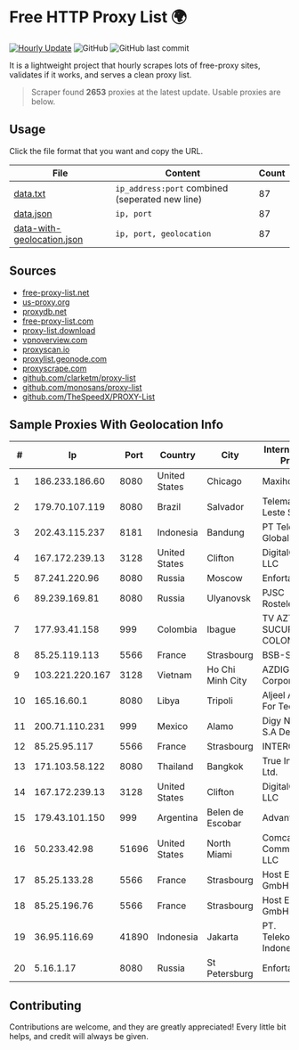 
# Free HTTP Proxy List 🌍

[![Hourly Update](https://github.com/mertguvencli/http-proxy-list/actions/workflows/main.yml/badge.svg?branch=main)](https://github.com/mertguvencli/http-proxy-list/actions/workflows/main.yml)
![GitHub](https://img.shields.io/github/license/mertguvencli/http-proxy-list)
![GitHub last commit](https://img.shields.io/github/last-commit/mertguvencli/http-proxy-list)

It is a lightweight project that hourly scrapes lots of free-proxy sites, validates if it works, and serves a clean proxy list.


> Scraper found **2653** proxies at the latest update. Usable proxies are below.

## Usage

Click the file format that you want and copy the URL.


|File|Content|Count|
|----|-------|-----|
|[data.txt](https://raw.githubusercontent.com/mertguvencli/http-proxy-list/main/proxy-list/data.txt)|`ip_address:port` combined (seperated new line)|87|
|[data.json](https://raw.githubusercontent.com/mertguvencli/http-proxy-list/main/proxy-list/data.json)|`ip, port`|87|
|[data-with-geolocation.json](https://raw.githubusercontent.com/mertguvencli/http-proxy-list/main/proxy-list/data-with-geolocation.json)|`ip, port, geolocation`|87|

## Sources

* [free-proxy-list.net](https://free-proxy-list.net)
* [us-proxy.org](https://www.us-proxy.org)
* [proxydb.net](http://proxydb.net)
* [free-proxy-list.com](https://free-proxy-list.com/?page=&port=&type%5B%5D=http&type%5B%5D=https&up_time=0&search=Search)
* [proxy-list.download](https://www.proxy-list.download/HTTP)
* [vpnoverview.com](https://vpnoverview.com/privacy/anonymous-browsing/free-proxy-servers)
* [proxyscan.io](https://www.proxyscan.io)
* [proxylist.geonode.com](https://proxylist.geonode.com/api/proxy-list?limit=300&page=1&sort_by=lastChecked&sort_type=desc&protocols=http,https)
* [proxyscrape.com](https://api.proxyscrape.com/v2/?request=displayproxies&protocol=http&timeout=10000&country=all&ssl=all&anonymity=all)
* [github.com/clarketm/proxy-list](https://raw.githubusercontent.com/clarketm/proxy-list/master/proxy-list-raw.txt)
* [github.com/monosans/proxy-list](https://raw.githubusercontent.com/monosans/proxy-list/main/proxies/http.txt)
* [github.com/TheSpeedX/PROXY-List](https://raw.githubusercontent.com/TheSpeedX/PROXY-List/master/http.txt)


## Sample Proxies With Geolocation Info

|#|Ip|Port|Country|City|Internet Service Provider|
|-|--|----|-------|----|-------------------------|
|1|186.233.186.60|8080|United States|Chicago|Maxihost LTDA|
|2|179.70.107.119|8080|Brazil|Salvador|Telemar Norte Leste S.A.|
|3|202.43.115.237|8181|Indonesia|Bandung|PT Tele Globe Global|
|4|167.172.239.13|3128|United States|Clifton|DigitalOcean, LLC|
|5|87.241.220.96|8080|Russia|Moscow|Enforta-OMSK|
|6|89.239.169.81|8080|Russia|Ulyanovsk|PJSC Rostelecom|
|7|177.93.41.158|999|Colombia|Ibague|TV AZTECA SUCURSAL COLOMBIA|
|8|85.25.119.113|5566|France|Strasbourg|BSB-SERVICE|
|9|103.221.220.167|3128|Vietnam|Ho Chi Minh City|AZDIGI Corporation|
|10|165.16.60.1|8080|Libya|Tripoli|Aljeel Aljadeed For Technology|
|11|200.71.110.231|999|Mexico|Alamo|Digy Networks S.A De C.V.|
|12|85.25.95.117|5566|France|Strasbourg|INTERGENIA|
|13|171.103.58.122|8080|Thailand|Bangkok|True Internet Co., Ltd.|
|14|167.172.239.13|3128|United States|Clifton|DigitalOcean, LLC|
|15|179.43.101.150|999|Argentina|Belen de Escobar|Advantun SRL|
|16|50.233.42.98|51696|United States|North Miami|Comcast Cable Communications, LLC|
|17|85.25.133.28|5566|France|Strasbourg|Host Europe GmbH|
|18|85.25.196.76|5566|France|Strasbourg|Host Europe GmbH|
|19|36.95.116.69|41890|Indonesia|Jakarta|PT. Telekomunikasi Indonesia|
|20|5.16.1.17|8080|Russia|St Petersburg|Enforta-MSK|



## Contributing

Contributions are welcome, and they are greatly appreciated! Every
little bit helps, and credit will always be given.

